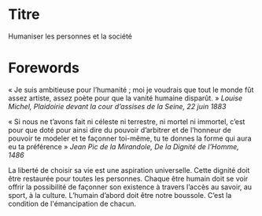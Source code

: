 # Titre

Humaniser les personnes et la société
# Forewords

« Je suis ambitieuse pour l’humanité ; moi je voudrais que tout le monde fût assez artiste, assez poète pour que la vanité humaine disparût. »
*Louise Michel, Plaidoirie devant la cour d’assises de la Seine, 22 juin 1883*

« Si nous ne t’avons fait ni céleste ni terrestre, ni mortel ni immortel, c’est pour que doté pour ainsi dire du pouvoir d’arbitrer et de l’honneur de pouvoir te modeler et te façonner toi-même, tu te donnes la forme qui aura eu ta préférence »
*Jean Pic de la Mirandole, De la Dignité de l’Homme, 1486*

La liberté de choisir sa vie est une aspiration universelle. Cette dignité doit être restaurée pour toutes les personnes. Chaque être humain doit se voir offrir la possibilité de façonner son existence à travers l’accès au savoir, au sport, à la culture. L’humain d’abord doit être notre boussole. C’est la condition de l'émancipation de chacun.
